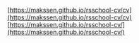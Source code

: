 [https://makssen.github.io/rsschool-cv/cv](https://makssen.github.io/rsschool-cv/cv)
[https://makssen.github.io/rsschool-cv/](https://makssen.github.io/rsschool-cv/)
